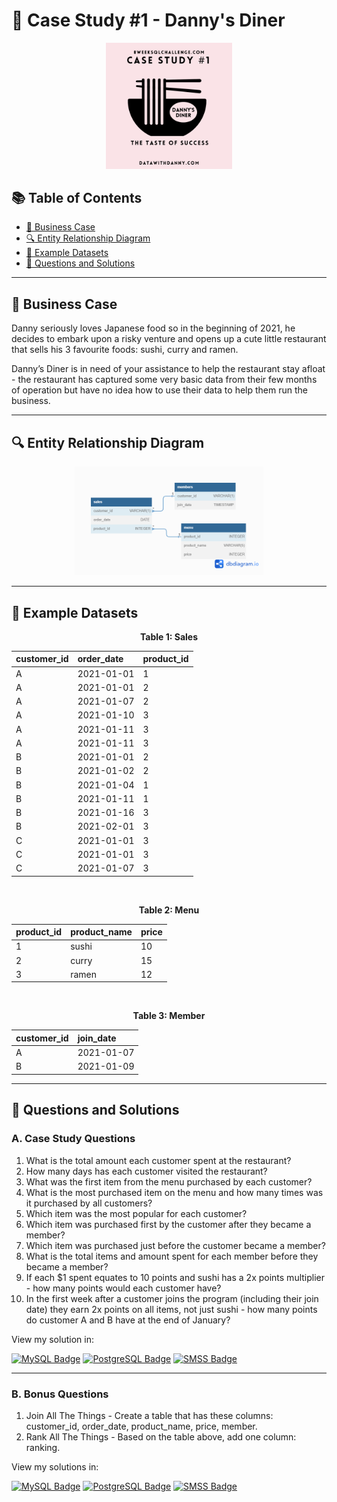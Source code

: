 # 🍜 Case Study #1 - Danny's Diner

<p align="center">
  <a href="https://8weeksqlchallenge.com/case-study-1">
   <img width="40%" src="../IMG/1.png">
  </a>
</p>

## 📚 Table of Contents <!-- omit in toc -->

- [:briefcase: Business Case](#briefcase-business-case)
- [:mag: Entity Relationship Diagram](#mag-entity-relationship-diagram)
- [:bookmark_tabs: Example Datasets](#bookmark-tabs-example-datasets)
- [:triangular_flag_on_post: Questions and Solutions](#triangular-flag-on-post-case-study-questions)
  
---

## :briefcase: Business Case

Danny seriously loves Japanese food so in the beginning of 2021, he decides to embark upon a risky venture and opens up a cute little restaurant that sells his 3 favourite foods: sushi, curry and ramen.

Danny’s Diner is in need of your assistance to help the restaurant stay afloat - the restaurant has captured some very basic data from their few months of operation but have no idea how to use their data to help them run the business.

---

## :mag: Entity Relationship Diagram

<div align="center">
  <picture>
    <img width="60%" src="../IMG/e1.png")>
  </picture>	
</div>

---

## :bookmark_tabs: Example Datasets

<div align="center">

**Table 1: Sales**

| customer_id | order_date | product_id |
| :---------- | :--------- | :--------- |
| A           | 2021-01-01 | 1          |
| A           | 2021-01-01 | 2          |
| A           | 2021-01-07 | 2          |
| A           | 2021-01-10 | 3          |
| A           | 2021-01-11 | 3          |
| A           | 2021-01-11 | 3          |
| B           | 2021-01-01 | 2          |
| B           | 2021-01-02 | 2          |
| B           | 2021-01-04 | 1          |
| B           | 2021-01-11 | 1          |
| B           | 2021-01-16 | 3          |
| B           | 2021-02-01 | 3          |
| C           | 2021-01-01 | 3          |
| C           | 2021-01-01 | 3          |
| C           | 2021-01-07 | 3          |

</div>

<br>

<div align="center">

**Table 2: Menu**

| product_id | product_name | price |
| :--------- | :----------- | :---- |
| 1          | sushi        | 10    |
| 2          | curry        | 15    |
| 3          | ramen        | 12    |

</div>

<br>

<div align="center">

**Table 3: Member**

| customer_id | join_date  |
| :---------- | :--------- |
| A           | 2021-01-07 |
| B           | 2021-01-09 |

</div>

---

## :triangular_flag_on_post: Questions and Solutions

### A. Case Study Questions

1. What is the total amount each customer spent at the restaurant?
2. How many days has each customer visited the restaurant?
3. What was the first item from the menu purchased by each customer?
4. What is the most purchased item on the menu and how many times was it purchased by all customers?
5. Which item was the most popular for each customer?
6. Which item was purchased first by the customer after they became a member?
7. Which item was purchased just before the customer became a member?
8. What is the total items and amount spent for each member before they became a member?
9. If each $1 spent equates to 10 points and sushi has a 2x points multiplier - how many points would each customer have?
10. In the first week after a customer joins the program (including their join date) they earn 2x points on all items, 
  not just sushi - how many points do customer A and B have at the end of January?

View my solution in:

[![MySQL Badge](https://img.shields.io/badge/MySQL-005C84?style=for-the-badge&logo=mysql&logoColor=white)](Solutions/MySQL/A.%20Case%20Study%20Questions.md)
[![PostgreSQL Badge](https://img.shields.io/badge/PostgreSQL-4169e1?style=for-the-badge&logo=postgresql&logoColor=white)](Solutions/PostgreSQL/A.%20Case%20Study%20Questions.md)
[![SMSS Badge](https://img.shields.io/badge/Microsoft%20SQL%20Server-CC2927?style=for-the-badge&logo=microsoft%20sql%20server&logoColor=white)](Solutions/T-SQL/A.%20Case%20Study%20Questions.md)

---

### B. Bonus Questions

1. Join All The Things - Create a table that has these columns: customer_id, order_date, product_name, price, member.
2. Rank All The Things - Based on the table above, add one column: ranking.

View my solutions in:
 
[![MySQL Badge](https://img.shields.io/badge/MySQL-005C84?style=for-the-badge&logo=mysql&logoColor=white)](Solutions/MySQL/B.%20Bonus%20Questions.md)
[![PostgreSQL Badge](https://img.shields.io/badge/PostgreSQL-4169e1?style=for-the-badge&logo=postgresql&logoColor=white)](Solutions/PostgreSQL/B.%20Bonus%20Questions.md)
[![SMSS Badge](https://img.shields.io/badge/Microsoft%20SQL%20Server-CC2927?style=for-the-badge&logo=microsoft%20sql%20server&logoColor=white)](Solutions/T-SQL/B.%20Bonus%20Questions.md)
